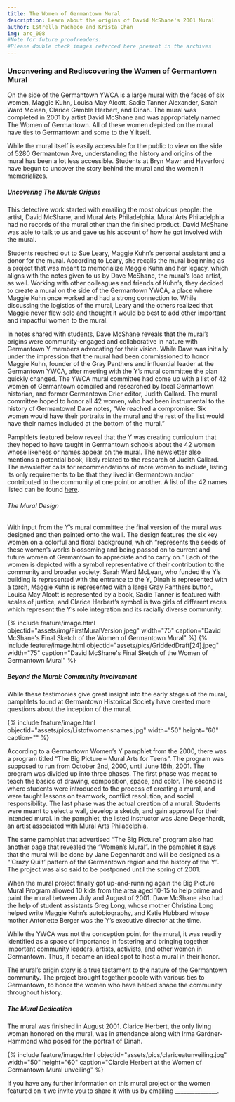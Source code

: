 ```yaml
---
title: The Women of Germantown Mural
description: Learn about the origins of David McShane's 2001 Mural
author: Estrella Pacheco and Krista Chan
img: arc_008
#Note for future proofreaders:
#Please double check images referced here present in the archives
---
```

### **Unconvering and Rediscovering the Women of Germantown Mural**

On the side of the Germantown YWCA is a large mural with the faces of six women, Maggie Kuhn, Louisa May Alcott, Sadie Tanner Alexander, Sarah Ward Mclean, Clarice Gamble Herbert, and Dinah. The mural was completed in 2001 by artist David McShane and was appropriately named The Women of Germantown. All of these women depicted on the mural have ties to Germantown and some to the Y itself. 
 
While the mural itself is easily accessible for the public to view on the side of 5280 Germantown Ave, understanding the history and origins of the mural has been a lot less accessible. Students at Bryn Mawr and Haverford have begun to uncover the story behind the mural and the women it memorializes.  

##### *Uncovering The Murals Origins*

This detective work started with emailing the most obvious people: the artist, David McShane, and Mural Arts Philadelphia. Mural Arts Philadelphia had no records of the mural other than the finished product. David McShane was able to talk to us and gave us his account of how he got involved with the mural. 
 
Students reached out to Sue Leary, Maggie Kuhn’s personal assistant and a donor for the mural. According to Leary, she recalls the mural beginning as a project that was meant to memorialize Maggie Kuhn and her legacy, which aligns with the notes given to us by Dave McShane, the mural’s lead artist, as well. Working with other colleagues and friends of Kuhn’s, they decided to create a mural on the side of the Germantown YWCA, a place where Maggie Kuhn once worked and had a strong connection to. While discussing the logistics of the mural, Leary and the others realized that Maggie never flew solo and thought it would be best to add other important and impactful women to the mural. 

In notes shared with students, Dave McShane reveals that the mural’s origins were community-engaged and collaborative in nature with Germantown Y members advocating for their vision. While Dave was initially under the impression that the mural had been commissioned to honor Maggie Kuhn, founder of the Gray Panthers and influential leader at the Germantown YWCA, after meeting with the Y’s mural committee the plan quickly changed. The YWCA mural committee had come up with a list of 42 women of Germantown compiled and researched by local Germantown historian, and former Germantown Crier editor, Judith Callard. The mural committee hoped to honor all 42 women, who had been instrumental to the history of Germantown! Dave notes, “We reached a compromise:  Six women would have their portraits in the mural and the rest of the list would have their names included at the bottom of the mural.” 

Pamphlets featured below reveal that the Y was creating curriculum that they hoped to have taught in Germantown schools about the 42 women whose likeness or names appear on the mural. The newsletter also mentions a potential book, likely related to the research of Judith Callard.  The newsletter calls for recommendations of more women to include, listing its only requirements to be that they lived in Germantown and/or contributed to the community at one point or another. A list of the 42 names listed can be found [here](https:github.com/digbmc/germantowny/blob/Mural/exhibits/listofwomenmentioned).  



###### *The Mural Design*

With input from the Y’s mural committee the final version of the mural was designed and then painted onto the wall. The design features the six key women on a colorful and floral background, which “represents the seeds of these women’s works blossoming and being passed on to current and future women of Germantown to appreciate and to carry on.” Each of the women is depicted with a symbol representative of their contribution to the community and broader society. Sarah Ward McLean, who funded the Y’s building is represented with the entrance to the Y, Dinah is represented with a torch, Maggie Kuhn is represented with a large Gray Panthers button, Louisa May Alcott is represented by a book, Sadie Tanner is featured with scales of justice, and Clarice Herbert’s symbol is two girls of different races which represent the Y’s role integration and its racially diverse community. 

{% include feature/image.html objectid="assets/img/FirstMuralVersion.jpeg" width="75" caption="David McShane's Final Sketch of the Women of Germantown Mural" %}
{% include feature/image.html objectid="assets/pics/GriddedDraft[24].jpeg" width="75" caption="David McShane's Final Sketch of the Women of Germantown Mural" %}

##### *Beyond the Mural: Community Involvement*

While these testimonies give great insight into the early stages of the mural, pamphlets found at Germantown Historical Society have created more questions about the inception of the mural. 

{% include feature/image.html objectid="assets/pics/Listofwomensnames.jpg" width="50" height="60" caption="" %}

According to a Germantown Women’s Y pamphlet from the 2000, there was a program titled “The Big Picture – Mural Arts for Teens”. The program was supposed to run from October 2nd, 2000, until June 16th, 2001. The program was divided up into three phases. The first phase was meant to teach the basics of drawing, composition, space, and color. The second is where students were introduced to the process of creating a mural, and were taught lessons on teamwork, conflict resolution, and social responsibility. The last phase was the actual creation of a mural. Students were meant to select a wall, develop a sketch, and gain approval for their intended mural. In the pamphlet, the listed instructor was Jane Degenhardt, an artist associated with Mural Arts Philadelphia. 

The same pamphlet that advertised “The Big Picture” program also had another page that revealed the “Women’s Mural”. In the pamphlet it says that the mural will be done by Jane Degenhardt and will be designed as a “‘Crazy Quilt’ pattern of the Germantown region and the history of the Y”. The project was also said to be postponed until the spring of 2001. 

When the mural project finally got up-and-running again the Big Picture Mural Program allowed 10 kids from the area aged 10-15 to help prime and paint the mural between July and August of 2001. Dave McShane also had the help of student assistants Greg Long, whose mother Christina Long helped write Maggie Kuhn’s autobiography, and Katie Hubbard whose mother Antonette Berger was the Y’s executive director at the time. 

While the YWCA was not the conception point for the mural, it was readily identified as a space of importance in fostering and bringing together important community leaders, artists, activists, and other women in Germantown. Thus, it became an ideal spot to host a mural in their honor. 

The mural’s origin story is a true testament to the nature of the Germantown community. The project brought together people with various ties to Germantown, to honor the women who have helped shape the community throughout history.  


##### *The Mural Dedication*

The mural was finished in August 2001. Clarice Herbert, the only living woman honored on the mural, was in attendance along with Irma Gardner-Hammond who posed for the portrait of Dinah.  

{% include feature/image.html objectid="assets/pics/clariceatunveiling.jpg" width="50" height="60" caption="Clarcie Herbert at the Women of Germantown Mural unveiling" %}

If you have any further information on this mural project or the women featured on it we invite you to share it with us by emailing _______________. 

